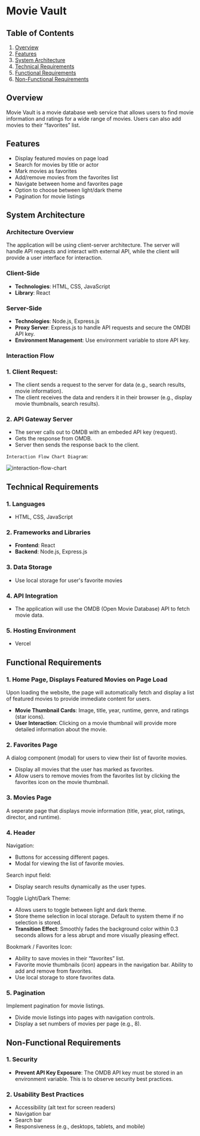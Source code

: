 # Movie Vault

## Table of Contents
1. [Overview](#overview)
2. [Features](#features)
3. [System Architecture](#system-architecture)
4. [Technical Requirements](#technical-requirements)
5. [Functional Requirements](#functional-requirements)
6. [Non-Functional Requirements](#non-functional-requirements)


## Overview
Movie Vault is a movie database web service that allows users to find movie information and ratings for a wide range of movies. Users can also add movies to their “favorites” list.

## Features

* Display featured movies on page load
* Search for movies by title or actor
* Mark movies as favorites
* Add/remove movies from the favorites list
* Navigate between home and favorites page
* Option to choose between light/dark theme
* Pagination for movie listings


## System Architecture

### Architecture Overview
The application will be using client-server architecture. The server will handle API requests and interact with external API, while the client will provide a user interface for interaction.

### Client-Side
* **Technologies**: HTML, CSS, JavaScript
* **Library**: React

### Server-Side
* **Technologies**: Node.js, Express.js
* **Proxy Server**: Express.js to handle API requests and secure the OMDBI API key.
* **Environment Management**: Use environment variable to store API key.

### Interaction Flow

### 1. Client Request:
* The client sends a request to the server for data (e.g., search results, movie information).
* The client receives the data and renders it in their browser (e.g., display movie thumbnails, search results).

### 2. API Gateway Server
* The server calls out to OMDB with an embeded API key (request).
* Gets the response from OMDB.
* Server then sends the response back to the client.

`Interaction Flow Chart Diagram`:

![interaction-flow-chart](https://github.com/samantha-t28/the-movie-vault-app/assets/96286575/1a54c126-804b-4200-9998-0a7accbb5bd2)


## Technical Requirements

### 1. Languages
* HTML, CSS, JavaScript

### 2. Frameworks and Libraries 
* **Frontend**: React
* **Backend**: Node.js, Express.js

### 3. Data Storage
* Use local storage for user's favorite movies

### 4. API Integration
* The application will use the OMDB (Open Movie Database) API to fetch movie data.

### 5. Hosting Environment
* Vercel

## Functional Requirements

### 1. Home Page, Displays Featured Movies on Page Load 
Upon loading the website, the page will automatically fetch and display a list of featured movies to provide immediate content for users.

* **Movie Thumbnail Cards**: Image, title, year, runtime, genre, and ratings (star icons).
* **User Interaction**: Clicking on a movie thumbnail will provide more detailed information about the movie.

### 2. Favorites Page
A dialog component (modal) for users to view their list of favorite movies.

* Display all movies that the user has marked as favorites.
* Allow users to remove movies from the favorites list by clicking the favorites icon on the movie thumbnail.

### 3. Movies Page
A seperate page that displays movie information (title, year, plot, ratings, director, and runtime).

### 4. Header

Navigation:
* Buttons for accessing different pages.
* Modal for viewing the list of favorite movies.

Search input field:
* Display search results dynamically as the user types.

Toggle Light/Dark Theme:
* Allows users to toggle between light and dark theme.
* Store theme selection in local storage. Default to system theme if no selection is stored.
* **Transition Effect**: Smoothly fades the background color within 0.3 seconds allows for a less abrupt and more visually pleasing effect.

Bookmark / Favorites Icon:
* Ability to save movies in their “favorites” list.
* Favorite movie thumbnails (icon) appears in the navigation bar. Ability to add and remove from favorites.
* Use local storage to store favorites data.	

### 5. Pagination
Implement pagination for movie listings.

* Divide movie listings into pages with navigation controls.
* Display a set numbers of movies per page (e.g., 8).

## Non-Functional Requirements

### 1. Security
* **Prevent API Key Exposure**: The OMDB API key must be stored in an environment variable. This is to observe security best practices.

### 2. Usability Best Practices
* Accessibility (alt text for screen readers)
* Navigation bar
* Search bar
* Responsiveness (e.g., desktops, tablets, and mobile)